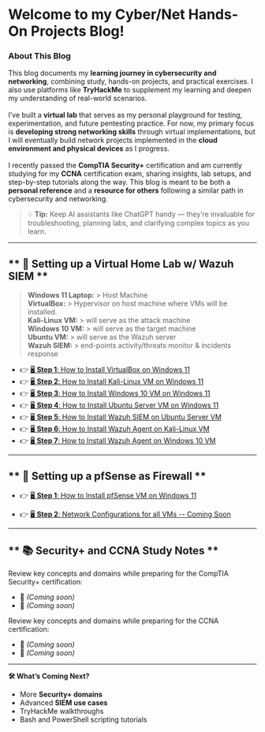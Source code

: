 ﻿# **Welcome to my Cyber/Net Hands-On Projects Blog!**<br>
### **About This Blog**
This blog documents my **learning journey in cybersecurity and networking**, combining study, hands-on projects, and practical exercises. I also use platforms like **TryHackMe** to supplement my learning and deepen my understanding of real-world scenarios.<br>
<br>
I’ve built a **virtual lab** that serves as my personal playground for testing, experimentation, and future pentesting practice. For now, my primary focus is **developing strong networking skills** through virtual implementations, but I will eventually build network projects implemented in the **cloud environment and physical devices** as I progress.<br>
<br>
I recently passed the **CompTIA Security+** certification and am currently studying for my **CCNA** certification exam, sharing insights, lab setups, and step-by-step tutorials along the way. This blog is meant to be both a **personal reference** and a **resource for others** following a similar path in cybersecurity and networking.
> 💡 **Tip:** Keep AI assistants like ChatGPT handy — they’re invaluable for troubleshooting, planning labs, and clarifying complex topics as you learn.

---
## ** 📘 Setting up a Virtual Home Lab w/ Wazuh SIEM  **<br>
>**Windows 11 Laptop:** 	> Host Machine<br>
>**VirtualBox:**		> Hypervisor on host machine where VMs will be installed.<br>
>**Kali-Linux VM:**		> will serve as the attack machine<br>
>**Windows 10 VM:**		> will serve as the target machine<br>
>**Ubuntu VM:**			> will serve as the Wazuh server<br>
>**Wazuh SIEM:**		> end-points activity/threats monitor & incidents response 

- 👉 [🖥️ **Step 1**: How to Install VirtualBox on Windows 11](topic-pages/1VBox_page.md)
- 👉 [🖥️ **Step 2**: How to Install Kali-Linux VM on Windows 11](topic-pages/2KaliVM_page.md)
- 👉 [🖥️ **Step 3**: How to Install Windows 10 VM on Windows 11](topic-pages/3WinVM_page.md)
- 👉 [🖥️ **Step 4**: How to Install Ubuntu Server VM on Windows 11](topic-pages/4UbuntuServerVM_page.md)
- 👉 [🖥️ **Step 5**: How to Install Wazuh SIEM on Ubuntu Server VM](topic-pages/5Wazuh_page.md)
- 👉 [🖥️ **Step 6**: How to Install Wazuh Agent on Kali-Linux VM](topic-pages/6KaliAgent_page.md)
- 👉 [🖥️ **Step 7**: How to Install Wazuh Agent on Windows 10 VM](topic-pages/7WinAgent_page.md)

---
## ** 📘 Setting up a pfSense as Firewall  **<br>
- 👉 [🖥️ **Step 1**: How to Install pfSense VM on Windows 11](topic-pages/8pfsense-install.md)

- 👉 [🖥️ **Step 2**: Network Configurations for all VMs -- Coming Soon]()

---
## ** 📚 Security+ and CCNA Study Notes  **<br>
Review key concepts and domains while preparing for the CompTIA Security+ certification:

- 📘 *(Coming soon)*
- 📘 *(Coming soon)*

Review key concepts and domains while preparing for the CCNA certification:

- 📘 *(Coming soon)*
- 📘 *(Coming soon)*

---

**🛠️ What’s Coming Next?**

- More **Security+ domains**
- Advanced **SIEM use cases**
- TryHackMe walkthroughs
- Bash and PowerShell scripting tutorials
